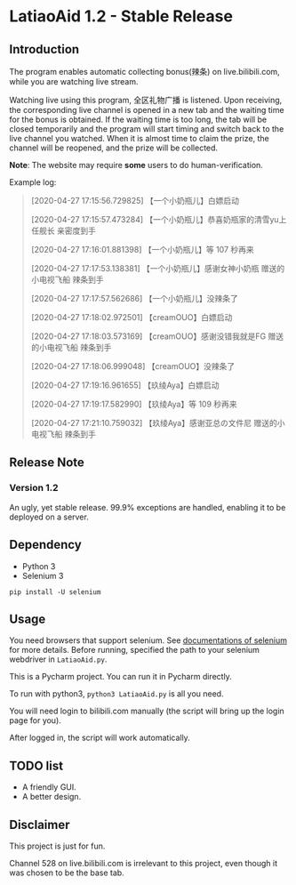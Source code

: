 # LatiaoAid 1.2 - Stable Release

## Introduction

The program enables automatic collecting bonus(辣条) on live.bilibili.com, while you are watching live stream.

Watching live using this program, 全区礼物广播 is listened. Upon receiving, the corresponding live channel is opened in a new tab and the waiting time for the bonus is obtained. If the waiting time is too long, the tab will be closed temporarily and the program will start timing and switch back to the live channel you watched. When it is almost time to claim the prize, the channel will be reopened, and the prize will be collected.

**Note**: The website may require **some** users to do human-verification.

Example log:

>[2020-04-27 17:15:56.729825] 【一个小奶瓶儿】白嫖启动
>
>[2020-04-27 17:15:57.473284] 【一个小奶瓶儿】恭喜奶瓶家的清雪yu上任舰长 亲密度到手
>
>[2020-04-27 17:16:01.881398] 【一个小奶瓶儿】等 107 秒再来
>
>[2020-04-27 17:17:53.138381] 【一个小奶瓶儿】感谢女神小奶瓶 赠送的小电视飞船 辣条到手
>
>[2020-04-27 17:17:57.562686] 【一个小奶瓶儿】没辣条了
>
>[2020-04-27 17:18:02.972501] 【creamOUO】白嫖启动
>
>[2020-04-27 17:18:03.573169] 【creamOUO】感谢没错我就是FG 赠送的小电视飞船 辣条到手
>
>[2020-04-27 17:18:06.999048] 【creamOUO】没辣条了
>
>[2020-04-27 17:19:16.961655] 【玖绫Aya】白嫖启动
>
>[2020-04-27 17:19:17.582990] 【玖绫Aya】等 109 秒再来
>
>[2020-04-27 17:21:10.759032] 【玖绫Aya】感谢亚总の文件尼 赠送的小电视飞船 辣条到手

## Release Note

### Version 1.2

An ugly, yet stable release. 99.9% exceptions are handled, enabling it to be deployed on a server.

## Dependency

- Python 3
- Selenium 3

```
pip install -U selenium
```

## Usage

You need browsers that support selenium. See [documentations of selenium](https://selenium-python.readthedocs.io/installation.html#drivers) for more details. Before running, specified the path to your selenium webdriver in `LatiaoAid.py`.

This is a Pycharm project. You can run it in Pycharm directly.

To run with python3, `python3 LatiaoAid.py` is all you need.

You will need login to bilibili.com manually (the script will bring up the login page for you).

After logged in, the script will work automatically. 

## TODO list

- A friendly GUI.
- A better design.

## Disclaimer

This project is just for fun.

Channel 528 on live.bilibili.com is irrelevant to this project, even though it was chosen to be the base tab.
